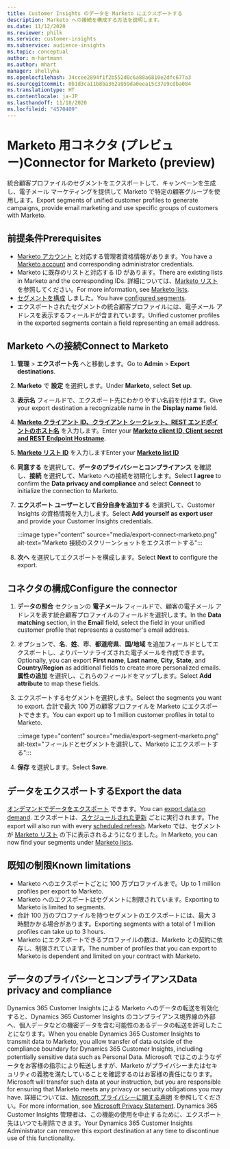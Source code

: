 ```yaml
---
title: Customer Insights のデータを Marketo にエクスポートする
description: Marketo への接続を構成する方法を説明します。
ms.date: 11/12/2020
ms.reviewer: philk
ms.service: customer-insights
ms.subservice: audience-insights
ms.topic: conceptual
author: m-hartmann
ms.author: mhart
manager: shellyha
ms.openlocfilehash: 34ccee2894f1f2b552d0c6a88a6810e2dfc677a3
ms.sourcegitcommit: 0b1d3ca11b8ba362a959da0eea15c37e9cdba084
ms.translationtype: HT
ms.contentlocale: ja-JP
ms.lasthandoff: 11/18/2020
ms.locfileid: "4570409"
---
```

# <a name="connector-for-marketo-preview"></a><span data-ttu-id="f7fd5-103">Marketo 用コネクタ (プレビュー)</span><span class="sxs-lookup"><span data-stu-id="f7fd5-103">Connector for Marketo (preview)</span></span>

<span data-ttu-id="f7fd5-104">統合顧客プロファイルのセグメントをエクスポートして、キャンペーンを生成し、電子メール マーケティングを提供して Marketo で特定の顧客グループを使用します。</span><span class="sxs-lookup"><span data-stu-id="f7fd5-104">Export segments of unified customer profiles to generate campaigns, provide email marketing and use specific groups of customers with Marketo.</span></span>

## <a name="prerequisites"></a><span data-ttu-id="f7fd5-105">前提条件</span><span class="sxs-lookup"><span data-stu-id="f7fd5-105">Prerequisites</span></span>

-   <span data-ttu-id="f7fd5-106">[Marketo アカウント](https://login.marketo.com/) と対応する管理者資格情報があります。</span><span class="sxs-lookup"><span data-stu-id="f7fd5-106">You have a [Marketo account](https://login.marketo.com/) and corresponding administrator credentials.</span></span>
-   <span data-ttu-id="f7fd5-107">Marketo に既存のリストと対応する ID があります。</span><span class="sxs-lookup"><span data-stu-id="f7fd5-107">There are existing lists in Marketo and the corresponding IDs.</span></span> <span data-ttu-id="f7fd5-108">詳細については、[Marketo リスト](https://docs.marketo.com/display/public/DOCS/Understanding+Static+Lists) を参照してください。</span><span class="sxs-lookup"><span data-stu-id="f7fd5-108">For more information, see [Marketo lists](https://docs.marketo.com/display/public/DOCS/Understanding+Static+Lists).</span></span>
-   <span data-ttu-id="f7fd5-109">[セグメントを構成](segments.md) しました。</span><span class="sxs-lookup"><span data-stu-id="f7fd5-109">You have [configured segments](segments.md).</span></span>
-   <span data-ttu-id="f7fd5-110">エクスポートされたセグメントの統合顧客プロファイルには、電子メール アドレスを表示するフィールドが含まれています。</span><span class="sxs-lookup"><span data-stu-id="f7fd5-110">Unified customer profiles in the exported segments contain a field representing an email address.</span></span>

## <a name="connect-to-marketo"></a><span data-ttu-id="f7fd5-111">Marketo への接続</span><span class="sxs-lookup"><span data-stu-id="f7fd5-111">Connect to Marketo</span></span>

1. <span data-ttu-id="f7fd5-112">**管理** > **エクスポート先** へと移動します。</span><span class="sxs-lookup"><span data-stu-id="f7fd5-112">Go to **Admin** > **Export destinations**.</span></span>

1. <span data-ttu-id="f7fd5-113">**Marketo** で **設定** を選択します。</span><span class="sxs-lookup"><span data-stu-id="f7fd5-113">Under **Marketo**, select **Set up**.</span></span>

1. <span data-ttu-id="f7fd5-114">**表示名** フィールドで、エクスポート先にわかりやすい名前を付けます。</span><span class="sxs-lookup"><span data-stu-id="f7fd5-114">Give your export destination a recognizable name in the **Display name** field.</span></span>

1. <span data-ttu-id="f7fd5-115">**[Marketo クライアント ID、クライアント シークレット、REST エンドポイントのホスト名](https://developers.marketo.com/rest-api/authentication/)** を入力します。</span><span class="sxs-lookup"><span data-stu-id="f7fd5-115">Enter your **[Marketo client ID, Client secret and REST Endpoint Hostname](https://developers.marketo.com/rest-api/authentication/)**.</span></span>

1. <span data-ttu-id="f7fd5-116">**[Marketo リスト ID](https://docs.marketo.com/display/public/DOCS/Understanding+Static+Lists)** を入力します</span><span class="sxs-lookup"><span data-stu-id="f7fd5-116">Enter your **[Marketo list ID](https://docs.marketo.com/display/public/DOCS/Understanding+Static+Lists)**</span></span> 

1. <span data-ttu-id="f7fd5-117">**同意する** を選択して、**データのプライバシーとコンプライアンス** を確認し、**接続** を選択して、Marketo への接続を初期化します。</span><span class="sxs-lookup"><span data-stu-id="f7fd5-117">Select **I agree** to confirm the **Data privacy and compliance** and select **Connect** to initialize the connection to Marketo.</span></span>

1. <span data-ttu-id="f7fd5-118">**エクスポート ユーザーとして自分自身を追加する** を選択して、Customer Insights の資格情報を入力します。</span><span class="sxs-lookup"><span data-stu-id="f7fd5-118">Select **Add yourself as export user** and provide your Customer Insights credentials.</span></span>

   :::image type="content" source="media/export-connect-marketo.png" alt-text="Marketo 接続のスクリーンショットをエクスポートする":::

1. <span data-ttu-id="f7fd5-120">**次へ** を選択してエクスポートを構成します。</span><span class="sxs-lookup"><span data-stu-id="f7fd5-120">Select **Next** to configure the export.</span></span>

## <a name="configure-the-connector"></a><span data-ttu-id="f7fd5-121">コネクタの構成</span><span class="sxs-lookup"><span data-stu-id="f7fd5-121">Configure the connector</span></span>

1. <span data-ttu-id="f7fd5-122">**データの照合** セクションの **電子メール** フィールドで、顧客の電子メール アドレスを表す統合顧客プロファイルのフィールドを選択します。</span><span class="sxs-lookup"><span data-stu-id="f7fd5-122">In the **Data matching** section, in the **Email** field, select the field in your unified customer profile that represents a customer's email address.</span></span> 

1. <span data-ttu-id="f7fd5-123">オプションで、**名**、**姓**、**市**、**都道府県**、**国/地域** を追加フィールドとしてエクスポートし、よりパーソナライズされた電子メールを作成できます。</span><span class="sxs-lookup"><span data-stu-id="f7fd5-123">Optionally, you can export **First name**, **Last name**, **City**, **State**, and **Country/Region**  as additional fields to create more personalized emails.</span></span> <span data-ttu-id="f7fd5-124">**属性の追加** を選択し、これらのフィールドをマップします。</span><span class="sxs-lookup"><span data-stu-id="f7fd5-124">Select **Add attribute** to map these fields.</span></span>

1. <span data-ttu-id="f7fd5-125">エクスポートするセグメントを選択します。</span><span class="sxs-lookup"><span data-stu-id="f7fd5-125">Select the segments you want to export.</span></span> <span data-ttu-id="f7fd5-126">合計で最大 100 万の顧客プロファイルを Marketo にエクスポートできます。</span><span class="sxs-lookup"><span data-stu-id="f7fd5-126">You can export up to 1 million customer profiles in total to Marketo.</span></span>

   :::image type="content" source="media/export-segment-marketo.png" alt-text="フィールドとセグメントを選択して、Marketo にエクスポートする":::

1. <span data-ttu-id="f7fd5-128">**保存** を選択します。</span><span class="sxs-lookup"><span data-stu-id="f7fd5-128">Select **Save**.</span></span>

## <a name="export-the-data"></a><span data-ttu-id="f7fd5-129">データをエクスポートする</span><span class="sxs-lookup"><span data-stu-id="f7fd5-129">Export the data</span></span>

<span data-ttu-id="f7fd5-130">[オンデマンドでデータをエクスポート](export-destinations.md) できます。</span><span class="sxs-lookup"><span data-stu-id="f7fd5-130">You can [export data on demand](export-destinations.md).</span></span> <span data-ttu-id="f7fd5-131">エクスポートは、[スケジュールされた更新](system.md#schedule-tab) ごとに実行されます。</span><span class="sxs-lookup"><span data-stu-id="f7fd5-131">The export will also run with every [scheduled refresh](system.md#schedule-tab).</span></span> <span data-ttu-id="f7fd5-132">Marketo では、セグメントが [Marketo リスト](ttps://docs.marketo.com/display/public/DOCS/Understanding+Static+Lists) の下に表示されるようになりました。</span><span class="sxs-lookup"><span data-stu-id="f7fd5-132">In Marketo, you can now find your segments under [Marketo lists](ttps://docs.marketo.com/display/public/DOCS/Understanding+Static+Lists).</span></span>

## <a name="known-limitations"></a><span data-ttu-id="f7fd5-133">既知の制限</span><span class="sxs-lookup"><span data-stu-id="f7fd5-133">Known limitations</span></span>

- <span data-ttu-id="f7fd5-134">Marketo へのエクスポートごとに 100 万プロファイルまで。</span><span class="sxs-lookup"><span data-stu-id="f7fd5-134">Up to 1 million profiles per export to Marketo.</span></span>
- <span data-ttu-id="f7fd5-135">Marketo へのエクスポートはセグメントに制限されています。</span><span class="sxs-lookup"><span data-stu-id="f7fd5-135">Exporting to Marketo is limited to segments.</span></span>
- <span data-ttu-id="f7fd5-136">合計 100 万のプロファイルを持つセグメントのエクスポートには、最大 3 時間かかる場合があります。</span><span class="sxs-lookup"><span data-stu-id="f7fd5-136">Exporting segments with a total of 1 million profiles can take up to 3 hours.</span></span> 
- <span data-ttu-id="f7fd5-137">Marketo にエクスポートできるプロファイルの数は、Marketo との契約に依存し、制限されています。</span><span class="sxs-lookup"><span data-stu-id="f7fd5-137">The number of profiles that you can export to Marketo is dependent and limited on your contract with Marketo.</span></span>

## <a name="data-privacy-and-compliance"></a><span data-ttu-id="f7fd5-138">データのプライバシーとコンプライアンス</span><span class="sxs-lookup"><span data-stu-id="f7fd5-138">Data privacy and compliance</span></span>

<span data-ttu-id="f7fd5-139">Dynamics 365 Customer Insights による Marketo へのデータの転送を有効化すると、Dynamics 365 Customer Insights のコンプライアンス境界線の外部へ、個人データなどの機密データを含む可能性のあるデータの転送を許可したことになります。</span><span class="sxs-lookup"><span data-stu-id="f7fd5-139">When you enable Dynamics 365 Customer Insights to transmit data to Marketo, you allow transfer of data outside of the compliance boundary for Dynamics 365 Customer Insights, including potentially sensitive data such as Personal Data.</span></span> <span data-ttu-id="f7fd5-140">Microsoft ではこのようなデータをお客様の指示により転送しますが、Marketo がプライバシーまたはセキュリティの義務を満たしていることを確認するのはお客様の責任になります。</span><span class="sxs-lookup"><span data-stu-id="f7fd5-140">Microsoft will transfer such data at your instruction, but you are responsible for ensuring that Marketo meets any privacy or security obligations you may have.</span></span> <span data-ttu-id="f7fd5-141">詳細については、[Microsoft プライバシーに関する声明](https://go.microsoft.com/fwlink/?linkid=396732) を参照してください。</span><span class="sxs-lookup"><span data-stu-id="f7fd5-141">For more information, see [Microsoft Privacy Statement](https://go.microsoft.com/fwlink/?linkid=396732).</span></span>
<span data-ttu-id="f7fd5-142">Dynamics 365 Customer Insights 管理者は、この機能の使用を中止するために、エクスポート先はいつでも削除できます。</span><span class="sxs-lookup"><span data-stu-id="f7fd5-142">Your Dynamics 365 Customer Insights Administrator can remove this export destination at any time to discontinue use of this functionality.</span></span>
